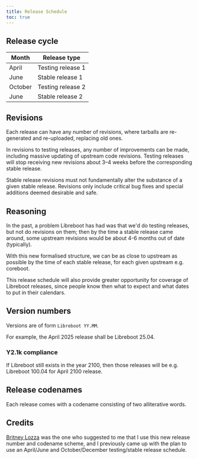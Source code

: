 ```yaml
---
title: Release Schedule
toc: true
---
```


## Release cycle

| Month   | Release type      |
| -       | -                 |
| April   | Testing release 1 |
| June    | Stable release 1  |
| October | Testing release 2 |
| June    | Stable release 2  |

## Revisions

Each release can have any number of revisions, where tarballs are re-generated
and re-uploaded, replacing old ones.

In revisions to testing releases, any number of improvements can be made,
including massive updating of upstream code revisions. Testing releases will
stop receiving new revisions about 3&ndash;4 weeks before the corresponding
stable release.

Stable release revisions must not fundamentally alter the substance of a given
stable release. Revisions only include critical bug fixes and special additions
deemed desirable and safe.

## Reasoning

In the past, a problem Libreboot has had was that we'd do testing releases, but
not do revisions on them; then by the time a stable release came around, some
upstream revisions would be about 4-6 months out of date (typically).

With this new formalised structure, we can be as close to upstream as possible
by the time of each stable release, for each given upstream e.g. coreboot.

This release schedule will also provide greater opportunity for coverage of
Libreboot releases, since people know then what to expect and what dates to put
in their calendars.

## Version numbers

Versions are of form `Libreboot YY.MM`.

For example, the April 2025 release shall be Libreboot 25.04.

### Y2.1k compliance

If Libreboot still exists in the year 2100, then those releases will be e.g.
Libreboot 100.04 for April 2100 release.

## Release codenames

Each release comes with a codename consisting of two alliterative words.

## Credits

[Britney Lozza](https://janethemotherfucker.github.io/) was the one who suggested
to me that I use this new release number and codename scheme, and I previously
came up with the plan to use an April/June and October/December testing/stable
release schedule.
